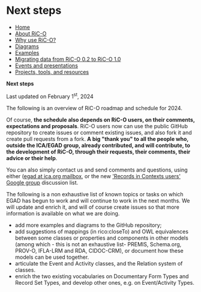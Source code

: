 # Next steps



* [Home](index.html)
* [About RiC-O](about.html)
* [Why use RiC-O?](why-use-RiC-O.html)
* [Diagrams](diagrams.html)
* [Examples](examples.html)
* [Migrating data from RiC-O 0.2 to RiC-O 1.0](migrating-data-from-RIC-O-v0.2-to-v1.0.html)
* [Events and presentations](events.html)
* [Projects, tools, and resources](projects-tools-resources.html)



**Next steps**


Last updated on February 1<sup>st</sup>, 2024

The following is an overview of RiC-O roadmap and schedule for 2024.

Of course, **the schedule also depends on RiC-O users, on their comments, expectations and proposals**. RiC-O users now can use the public GitHub repository to create issues or comment existing issues, and also fork it and create pull requests from a fork. **A big "thank you" to all the people who, outside the ICA/EGAD group, already contributed, and will contribute, to the development of RiC-O, through their requests, their comments, their advice or their help**.

You can also simply contact us and send comments and questions, using either ([egad at ica.org mailbox](mailto:egad@ica.org), or the new ['Records in Contexts users' Google group](https://groups.google.com/g/Records_in_Contexts_users) discussion list.

The following is a non exhaustive list of known topics or tasks on which EGAD has begun to work and will continue to work in the next months. We will update and enrich it, and will of course create issues so that more information is available on what we are doing.

- add more examples and diagrams to the GitHub repository;
- add suggestions of mappings (in rico:closeTo) and OWL equivalences between some classes or properties and components in other models (among which - this is not an exhaustive list- PREMIS, Schema.org, PROV-O, IFLA-LRM and RDA, CIDOC-CRM), or document how these models can be used together.
- articulate the Event and Activity classes, and the Relation system of classes.
- enrich the two existing vocabularies on Documentary Form Types and Record Set Types, and develop other ones, e.g. on Event/Activity Types.
